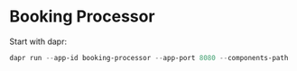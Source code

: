 # Booking Processor
Start with dapr:
```powershell
dapr run --app-id booking-processor --app-port 8080 --components-path ..\..\..\dapr\components -- dotnet run 
```